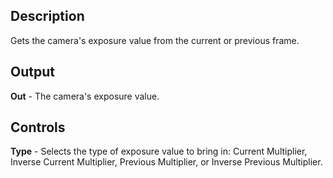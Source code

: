 ## Description
Gets the camera's exposure value from the current or previous frame.

## Output
**Out** - The camera's exposure value.

## Controls
**Type** - Selects the type of exposure value to bring in: Current Multiplier, Inverse Current Multiplier, Previous Multiplier, or Inverse Previous Multiplier.